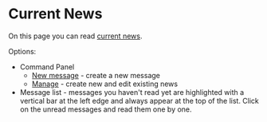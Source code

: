 # Current News
   
On this page you can read [current news](../../alvao-service-desk/news).
   
Options:
   
- Command Panel
    - [New message](news/manage/new-news) - create a new message
    - [Manage](news/manage) - create new and edit existing news
- Message list - messages you haven't read yet are highlighted with a vertical bar at the left edge and always appear at the top of the list. Click on the unread messages and read them one by one.
